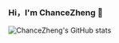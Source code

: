 ### Hi，I'm ChanceZheng 👋
![ChanceZheng's GitHub stats](https://github-readme-stats.vercel.app/api?username=chancezheng&show_icons=true&theme=radical)

<!-- - 🔭 I’m currently working on Medical Industry 
- 🌱 I’m currently review c++
- 👯 I’m looking to collaborate on ...
- 🤔 I’m looking for help with ...
- 💬 Ask me about wpf/.net
- 📫 How to reach me: ...
- 😄 Pronouns: ...
- ⚡ Fun fact: ... -->

